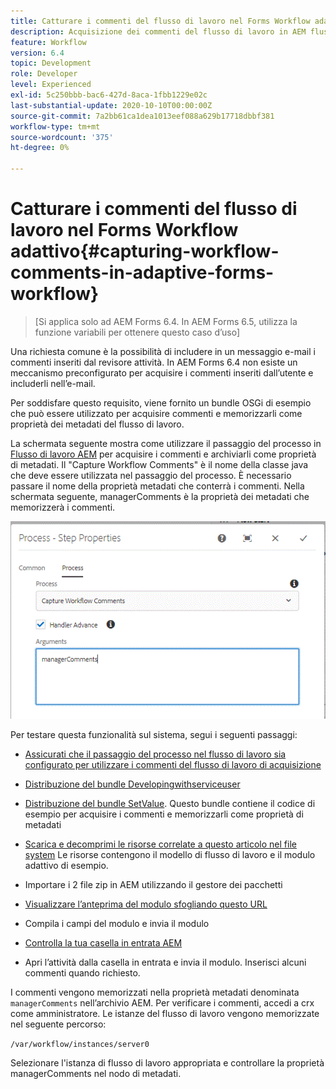 ```yaml
---
title: Catturare i commenti del flusso di lavoro nel Forms Workflow adattivo
description: Acquisizione dei commenti del flusso di lavoro in AEM flusso di lavoro
feature: Workflow
version: 6.4
topic: Development
role: Developer
level: Experienced
exl-id: 5c250bbb-bac6-427d-8aca-1fbb1229e02c
last-substantial-update: 2020-10-10T00:00:00Z
source-git-commit: 7a2bb61ca1dea1013eef088a629b17718dbbf381
workflow-type: tm+mt
source-wordcount: '375'
ht-degree: 0%

---
```


# Catturare i commenti del flusso di lavoro nel Forms Workflow adattivo{#capturing-workflow-comments-in-adaptive-forms-workflow}

>[Si applica solo ad AEM Forms 6.4. In AEM Forms 6.5, utilizza la funzione variabili per ottenere questo caso d’uso]

Una richiesta comune è la possibilità di includere in un messaggio e-mail i commenti inseriti dal revisore attività. In AEM Forms 6.4 non esiste un meccanismo preconfigurato per acquisire i commenti inseriti dall’utente e includerli nell’e-mail.

Per soddisfare questo requisito, viene fornito un bundle OSGi di esempio che può essere utilizzato per acquisire commenti e memorizzarli come proprietà dei metadati del flusso di lavoro.

La schermata seguente mostra come utilizzare il passaggio del processo in [Flusso di lavoro AEM](http://localhost:4502/editor.html/conf/global/settings/workflow/models/CaptureComments.html) per acquisire i commenti e archiviarli come proprietà di metadati. Il &quot;Capture Workflow Comments&quot; è il nome della classe java che deve essere utilizzata nel passaggio del processo. È necessario passare il nome della proprietà metadati che conterrà i commenti. Nella schermata seguente, managerComments è la proprietà dei metadati che memorizzerà i commenti.

![workflowcommenti1](assets/workflowcomments1.gif)

Per testare questa funzionalità sul sistema, segui i seguenti passaggi:
* [Assicurati che il passaggio del processo nel flusso di lavoro sia configurato per utilizzare i commenti del flusso di lavoro di acquisizione](http://localhost:4502/editor.html/conf/global/settings/workflow/models/CaptureComments.html)

* [Distribuzione del bundle Developingwithserviceuser](/help/forms/assets/common-osgi-bundles/DevelopingWithServiceUser.jar)

* [Distribuzione del bundle SetValue](/help/forms/assets/common-osgi-bundles/SetValueApp.core-1.0-SNAPSHOT.jar). Questo bundle contiene il codice di esempio per acquisire i commenti e memorizzarli come proprietà di metadati

* [Scarica e decomprimi le risorse correlate a questo articolo nel file system](assets/capturecomments.zip) Le risorse contengono il modello di flusso di lavoro e il modulo adattivo di esempio.

* Importare i 2 file zip in AEM utilizzando il gestore dei pacchetti

* [Visualizzare l’anteprima del modulo sfogliando questo URL](http://localhost:4502/content/dam/formsanddocuments/capturecomments/jcr:content?wcmmode=disabled)

* Compila i campi del modulo e invia il modulo

* [Controlla la tua casella in entrata AEM](http://localhost:4502/aem/inbox)

* Apri l’attività dalla casella in entrata e invia il modulo. Inserisci alcuni commenti quando richiesto.

I commenti vengono memorizzati nella proprietà metadati denominata `managerComments` nell’archivio AEM. Per verificare i commenti, accedi a crx come amministratore. Le istanze del flusso di lavoro vengono memorizzate nel seguente percorso:

`/var/workflow/instances/server0`

Selezionare l&#39;istanza di flusso di lavoro appropriata e controllare la proprietà managerComments nel nodo di metadati.
